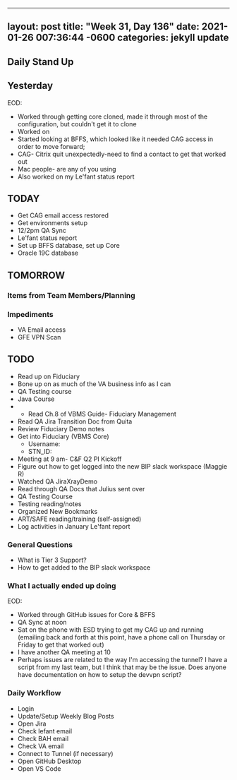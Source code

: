 
---
layout: post
title:  "Week 31, Day 136"
date:   2021-01-26 007:36:44 -0600
categories: jekyll update
---

## Daily Stand Up
## Yesterday
EOD:
* Worked through getting core cloned, made it through most of the configuration, but couldn't get it to clone
* Worked on 
* Started looking at BFFS, which looked like it needed CAG access in order to move forward; 
* CAG- Citrix quit unexpectedly-need to find a contact to get that worked out
* Mac people- are any of you using 
* Also worked on my Le'fant status report

## TODAY
* Get CAG email access restored
* Get environments setup
* 12/2pm QA Sync
* Le'fant status report
* Set up BFFS database, set up Core
* Oracle 19C database

## TOMORROW

### Items from Team Members/Planning

### Impediments
* VA Email access
* GFE VPN Scan

## TODO
* Read up on Fiduciary
* Bone up on as much of the VA business info as I can
* QA Testing course
* Java Course
* * Read Ch.8 of VBMS Guide- Fiduciary Management
* Read QA Jira Transition Doc from Quita
* Review Fiduciary Demo notes
* Get into Fiduciary (VBMS Core)
  * Username: 
  * STN_ID:
* Meeting at 9 am- C&F Q2 PI Kickoff
* Figure out how to get logged into the new BIP slack workspace (Maggie R)
* Watched QA JiraXrayDemo 
* Read through QA Docs that Julius sent over
* QA Testing Course
* Testing reading/notes
* Organized New Bookmarks
* ART/SAFE reading/training (self-assigned)
* Log activities in January Le'fant report

### General Questions  
  * What is Tier 3 Support?
  * How to get added to the BIP slack workspace

### What I actually ended up doing
EOD:
* Worked through GitHub issues for Core & BFFS
* QA Sync at noon
* Sat on the phone with ESD trying to get my CAG up and running (emailing back and forth at this point, have a phone call on Thursday or Friday to get that worked out)
* I have another QA meeting at 10
* Perhaps issues are related to the way I'm accessing the tunnel? I have a script from my last team, but I think that may be the issue. Does anyone have documentation on how to setup the devvpn script?
### Daily Workflow
* Login
* Update/Setup Weekly Blog Posts
* Open Jira
* Check lefant email
* Check BAH email
* Check VA email
* Connect to Tunnel (if necessary)
* Open GitHub Desktop
* Open VS Code